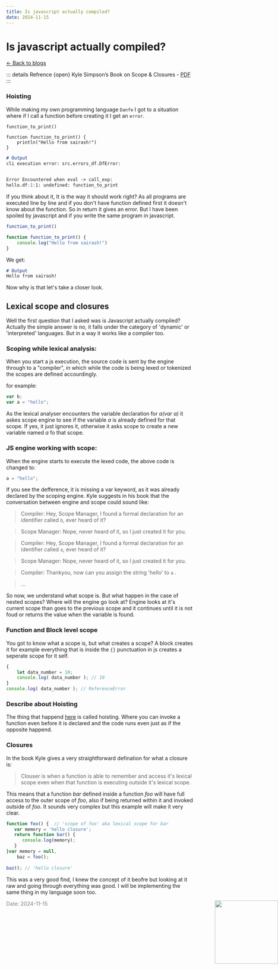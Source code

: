 ```yaml
---
title: Is javascript actually compiled?
date: 2024-11-15
---
```


# Is javascript actually compiled?

[<- Back to blogs](/blog)


::: details Refrence {open}
 Kyle Simpson’s Book on Scope & Closures - [PDF](https://github.com/getify/You-Dont-Know-JS/blob/2nd-ed/scope-closures/README.md)
:::

### Hoisting
While making my own programming language `Danfe` I got to a situation where if I call a function before creating it I get an `error`.

``` danfe
function_to_print()

function function_to_print() {
    println("Hello from sairash!")
}
```

``` md
# Output
cli execution error: src.errors_df.DfError: 

                                       
Error Encountered when eval -> call_exp: 
hello.df:1:1: undefined: function_to_print
```

If you think about it, It is the way it should work right? As all programs are executed line by line and if you don't have function defined first it doesn't know about the function. So in return it gives an error. But I have been spoiled by javascript and if you write the same program in javascript.
``` js
function_to_print()

function function_to_print() {
    console.log("Hello from sairash!")
}
```
We get:
``` md
# Output
Hello from sairash!
```
Now why is that let's take a closer look.

## Lexical scope and closures
Well the first question that I asked was is Javascript actually compiled? Actually the simple answer is no, it falls under the category of 'dynamic' or 'interpreted' languages. But in a way it works like a compiler too.

### Scoping while lexical analysis:
When you start a js execution, the source code is sent by the engine through to a "compiler", in which while the code is being lexed or tokenized the scopes are defined accourdingly.

for example:
``` js
var b;
var a = "hello";
```

As the lexical analyser encounters the variable declaration for _a(var a)_ it askes scope engine to see if the variable _a_ is already defined for that scope. If yes, it just ignores it, otherwise it asks scope to create a new variable named _a_ fo that scope.

### JS engine working with scope:
When the engine starts to execute the lexed code, the above code is changed to:
``` js
a = "hello";
```

If you see the defference, it is missing a var keyword, as it was already declared by the scoping engine. Kyle suggests in his book that the conversation between engine and scope could sound like:


> Compiler: Hey, Scope Manager, I found a formal declaration for an identifier called `b`, ever heard of it?

> Scope Manager: Nope, never heard of it, so I just created it for you.

> Compiler: Hey, Scope Manager, I found a formal declaration for an identifier called `a`, ever heard of it?

> Scope Manager: Nope, never heard of it, so I just created it for you.

> Compiler: Thankyou, now can you assign the string 'hello' to `a` .

> ...

So now, we understand what scope is. But what happen in the case of nested scopes? Where will the engine go look at? Engine looks at it's current scope than goes to the previous scope and it continues until it is not foud or returns the value when the variable is found.

### Function and Block level scope
You got to know what a scope is, but what creates a scope? A block creates it for example everything that is inside the `{}` punctuation in js creates a seperate scope for it self.

``` js
{
    let data_number = 10;
    console.log( data_number ); // 10
}
console.log( data_number ); // ReferenceError
```

### Describe about Hoisting
The thing that happend [here](./index.md#hoisting) is called hoisting. Where you can invoke a function even before it is declared and the code runs even just as if the opposite happend.


### Closures
In the book Kyle gives a very straightforward defination for what a closure is:

> Clouser is when a function is able to remember and access it's lexical scope even when that function is executing outside it's lexical scope.

This means that a function _bar_ defined inside a function _foo_ will have full access to the outer scope of _foo_, also if being returned within it and invoked outside of _foo_. It sounds very complex but this example will make it very clear.

``` js
function foo() {  // 'scope of foo' aka lexical scope for bar
   var memory = 'hello closure';
   return function bar() {
      console.log(memory);
   }
}var memory = null,
    baz = foo();
    
baz(); // 'hello closure'
```
This was a very good find, I knew the concept of it beofre but looking at it raw and going through everything was good. I will be implementing the same thing in my language soon too.

<span style="color: gray; font-size: 14px;">Date: 2024-11-15</span>
<img src="/mascot/bye-hippo.png" style="height: 170px; position: absolute; right: 0;" />
